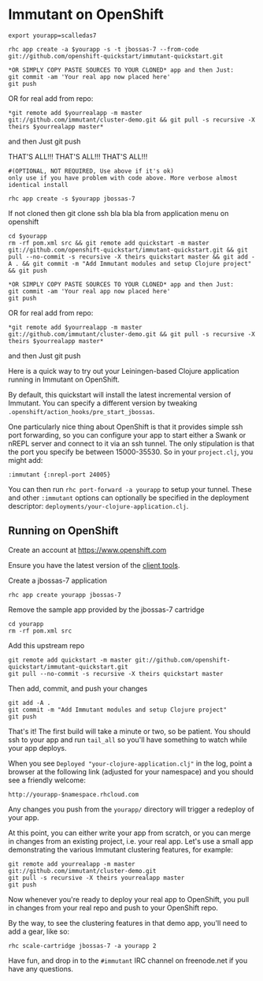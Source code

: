 Immutant on OpenShift
=====================

    export yourapp=scalledas7

    rhc app create -a $yourapp -s -t jbossas-7 --from-code git://github.com/openshift-quickstart/immutant-quickstart.git
    
    *OR SIMPLY COPY PASTE SOURCES TO YOUR CLONED* app and then Just:
    git commit -am 'Your real app now placed here'
    git push

OR for real add from repo:

    *git remote add $yourrealapp -m master git://github.com/immutant/cluster-demo.git && git pull -s recursive -X theirs $yourrealapp master*

and then Just
    git push
    
THAT'S ALL!!!
THAT'S ALL!!!
THAT'S ALL!!!
    
    #(OPTIONAL, NOT REQUIRED, Use above if it's ok) 
    only use if you have problem with code above. More verbose almost identical install
    
    rhc app create -s $yourapp jbossas-7 

If not cloned then
git clone ssh bla bla bla from application menu on openshift

    cd $yourapp 
    rm -rf pom.xml src && git remote add quickstart -m master git://github.com/openshift-quickstart/immutant-quickstart.git && git pull --no-commit -s recursive -X theirs quickstart master && git add -A . && git commit -m "Add Immutant modules and setup Clojure project" && git push

    *OR SIMPLY COPY PASTE SOURCES TO YOUR CLONED* app and then Just:
    git commit -am 'Your real app now placed here'
    git push

OR for real add from repo:

    *git remote add $yourrealapp -m master git://github.com/immutant/cluster-demo.git && git pull -s recursive -X theirs $yourrealapp master*

and then Just
    git push

Here is a quick way to try out your Leiningen-based Clojure
application running in Immutant on OpenShift.

By default, this quickstart will install the latest incremental
version of Immutant. You can specify a different version by tweaking
`.openshift/action_hooks/pre_start_jbossas`.

One particularly nice thing about OpenShift is that it provides simple
ssh port forwarding, so you can configure your app to start either a
Swank or nREPL server and connect to it via an ssh tunnel. The only
stipulation is that the port you specify be between 15000-35530. So in
your `project.clj`, you might add:

    :immutant {:nrepl-port 24005}

You can then run `rhc port-forward -a yourapp` to setup your tunnel.
These and other `:immutant` options can optionally be specified in the
deployment descriptor: `deployments/your-clojure-application.clj`.

Running on OpenShift
--------------------

Create an account at https://www.openshift.com

Ensure you have the latest version of the
[client tools](https://www.openshift.com/get-started#cli).

Create a jbossas-7 application

    rhc app create yourapp jbossas-7

Remove the sample app provided by the jbossas-7 cartridge

    cd yourapp
    rm -rf pom.xml src

Add this upstream repo

    git remote add quickstart -m master git://github.com/openshift-quickstart/immutant-quickstart.git
    git pull --no-commit -s recursive -X theirs quickstart master

Then add, commit, and push your changes

    git add -A .
    git commit -m "Add Immutant modules and setup Clojure project"
    git push

That's it! The first build will take a minute or two, so be patient.
You should ssh to your app and run `tail_all` so you'll have something
to watch while your app deploys.

When you see `Deployed "your-clojure-application.clj"` in the log,
point a browser at the following link (adjusted for your namespace)
and you should see a friendly welcome:

    http://yourapp-$namespace.rhcloud.com

Any changes you push from the `yourapp/` directory will trigger a
redeploy of your app.

At this point, you can either write your app from scratch, or you can
merge in changes from an existing project, i.e. your real app. Let's
use a small app demonstrating the various Immutant clustering
features, for example:

    git remote add yourrealapp -m master git://github.com/immutant/cluster-demo.git
    git pull -s recursive -X theirs yourrealapp master
    git push

Now whenever you're ready to deploy your real app to OpenShift, you
pull in changes from your real repo and push to your OpenShift repo.

By the way, to see the clustering features in that demo app, you'll
need to add a gear, like so:

    rhc scale-cartridge jbossas-7 -a yourapp 2

Have fun, and drop in to the `#immutant` IRC channel on freenode.net
if you have any questions.
